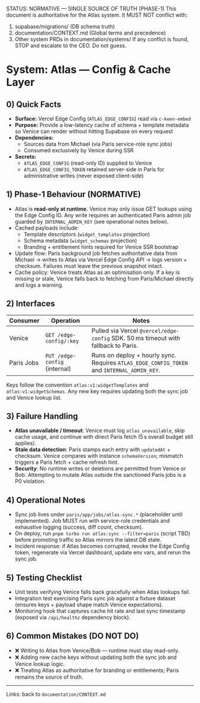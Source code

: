 STATUS: NORMATIVE — SINGLE SOURCE OF TRUTH (PHASE-1)
This document is authoritative for the Atlas system. It MUST NOT conflict with:
1) supabase/migrations/ (DB schema truth)
2) documentation/CONTEXT.md (Global terms and precedence)
3) Other system PRDs in documentation/systems/
If any conflict is found, STOP and escalate to the CEO. Do not guess.

# System: Atlas — Config & Cache Layer

## 0) Quick Facts
- **Surface:** Vercel Edge Config (`ATLAS_EDGE_CONFIG`) read via `c-keen-embed`
- **Purpose:** Provide a low-latency cache of schema + template metadata so Venice can render without hitting Supabase on every request
- **Dependencies:**
  - Sources data from Michael (via Paris service-role sync jobs)
  - Consumed exclusively by Venice during SSR
- **Secrets:**
  - `ATLAS_EDGE_CONFIG` (read-only ID) supplied to Venice
  - `ATLAS_EDGE_CONFIG_TOKEN` retained server-side in Paris for administrative writes (never exposed client-side)

## 1) Phase-1 Behaviour (NORMATIVE)
- Atlas is **read-only at runtime.** Venice may only issue GET lookups using the Edge Config ID. Any write requires an authenticated Paris admin job guarded by `INTERNAL_ADMIN_KEY` (see operational notes below).
- Cached payloads include:
  - Template descriptors (`widget_templates` projection)
  - Schema metadata (`widget_schemas` projection)
  - Branding + entitlement hints required for Venice SSR bootstrap
- Update flow: Paris background job fetches authoritative data from Michael → writes to Atlas via Vercel Edge Config API → logs version + checksum. Failures must leave the previous snapshot intact.
- Cache policy: Venice treats Atlas as an optimisation only. If a key is missing or stale, Venice falls back to fetching from Paris/Michael directly and logs a warning.

## 2) Interfaces
| Consumer | Operation | Notes |
| --- | --- | --- |
| Venice | `GET /edge-config/:key` | Pulled via Vercel `@vercel/edge-config` SDK. 50 ms timeout with fallback to Paris. |
| Paris Jobs | `PUT /edge-config` (internal) | Runs on deploy + hourly sync. Requires `ATLAS_EDGE_CONFIG_TOKEN` and `INTERNAL_ADMIN_KEY`. |

Keys follow the convention `atlas:v1:widgetTemplates` and `atlas:v1:widgetSchemas`. Any new key requires updating both the sync job and Venice lookup list.

## 3) Failure Handling
- **Atlas unavailable / timeout**: Venice must log `atlas_unavailable`, skip cache usage, and continue with direct Paris fetch (5 s overall budget still applies).
- **Stale data detection**: Paris stamps each entry with `updatedAt` + checksum. Venice compares with instance `schemaVersion`; mismatch triggers a Paris fetch + cache refresh hint.
- **Security**: No runtime writes or deletions are permitted from Venice or Bob. Attempting to mutate Atlas outside the sanctioned Paris jobs is a P0 violation.

## 4) Operational Notes
- Sync job lives under `paris/app/jobs/atlas-sync.*` (placeholder until implemented). Job MUST run with service-role credentials and exhaustive logging (success, diff count, checksum).
- On deploy, run `pnpm turbo run atlas:sync --filter=paris` (script TBD) before promoting traffic so Atlas mirrors the latest DB state.
- Incident response: if Atlas becomes corrupted, revoke the Edge Config token, regenerate via Vercel dashboard, update env vars, and rerun the sync job.

## 5) Testing Checklist
- Unit tests verifying Venice falls back gracefully when Atlas lookups fail.
- Integration test exercising Paris sync job against a fixture dataset (ensures keys + payload shape match Venice expectations).
- Monitoring hook that captures cache hit rate and last sync timestamp (exposed via `/api/healthz` dependency block).

## 6) Common Mistakes (DO NOT DO)
- ❌ Writing to Atlas from Venice/Bob — runtime must stay read-only.
- ❌ Adding new cache keys without updating both the sync job and Venice lookup logic.
- ❌ Treating Atlas as authoritative for branding or entitlements; Paris remains the source of truth.

---
Links: back to `documentation/CONTEXT.md`
